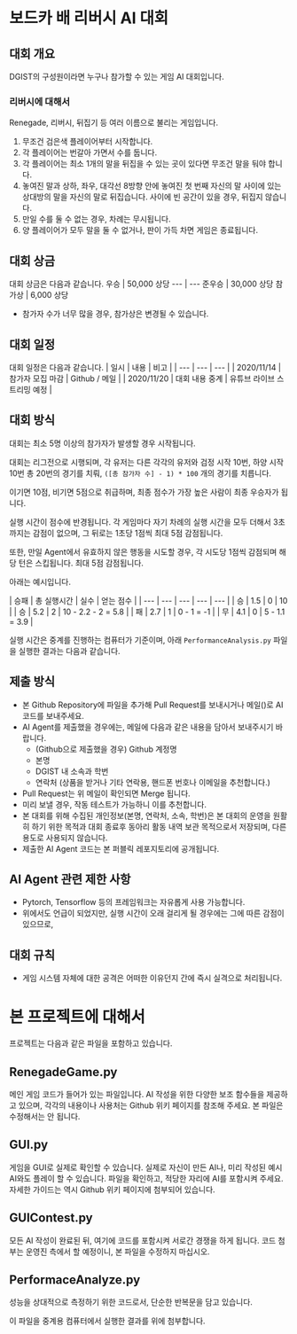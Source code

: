 # 보드카 배 리버시 AI 대회
## 대회 개요
DGIST의 구성원이라면 누구나 참가할 수 있는 게임 AI 대회입니다.

### 리버시에 대해서
Renegade, 리버시, 뒤집기 등 여러 이름으로 불리는 게임입니다.

1. 무조건 검은색 플레이어부터 시작합니다.
2. 각 플레이어는 번갈아 가면서 수를 둡니다.
3. 각 플레이어는 최소 1개의 말을 뒤집을 수 있는 곳이 있다면 무조건 말을 둬야 합니다.
4. 놓여진 말과 상하, 좌우, 대각선 8방향 안에 놓여진 첫 번째 자신의 말 사이에 있는 상대방의 말을 자신의 말로 뒤집습니다. 사이에 빈 공간이 있을 경우, 뒤집지 않습니다.
5. 만일 수를 둘 수 없는 경우, 차례는 무시됩니다.
6. 양 플레이어가 모두 말을 둘 수 없거나, 판이 가득 차면 게임은 종료됩니다.


## 대회 상금
대회 상금은 다음과 같습니다.
우승 | 50,000 상당
--- | ---
준우승 | 30,000 상당
참가상 | 6,000 상당
* 참가자 수가 너무 많을 경우, 참가상은 변경될 수 있습니다.

## 대회 일정
대회 일정은 다음과 같습니다.
| 일시 | 내용 | 비고 |
| --- | --- | --- |
| 2020/11/14 | 참가자 모집 마감 | Github / 메일 |
| 2020/11/20 | 대회 내용 중계 | 유튜브 라이브 스트리밍 예정 |

## 대회 방식
대회는 최소 5명 이상의 참가자가 발생할 경우 시작됩니다.

대회는 리그전으로 시행되며, 각 유저는 다른 각각의 유저와 검정 시작 10번, 하양 시작 10번 총 20번의 경기를 치뤄, `([총 참가자 수] - 1) * 100` 개의 경기를 치릅니다.

이기면 10점, 비기면 5점으로 취급하며, 최종 점수가 가장 높은 사람이 최종 우승자가 됩니다.

실행 시간이 점수에 반경됩니다. 각 게임마다 자기 차례의 실행 시간을 모두 더해서 3초까지는 감점이 없으며, 그 뒤로는 1초당 1점씩 최대 5점 감점됩니다.

또한, 만일 Agent에서 유효하지 않은 행동을 시도할 경우, 각 시도당 1점씩 감점되며 해당 턴은 스킵됩니다. 최대 5점 감점됩니다.

아래는 예시입니다.

| 승패 | 총 실행시간 | 실수 | 얻는 점수 |
| --- | --- | --- | --- | --- |
| 승 | 1.5 | 0 | 10 |
| 승 | 5.2 | 2 | 10 - 2.2 - 2 = 5.8 |
| 패 | 2.7 | 1 | 0 - 1 = -1 |
| 무 | 4.1 | 0 | 5 - 1.1 = 3.9 |

실행 시간은 중계를 진행하는 컴퓨터가 기준이며, 아래 `PerformanceAnalysis.py` 파일을 실행한 결과는 다음과 같습니다.

## 제출 방식
* 본 Github Repository에 파일을 추가해 Pull Request를 보내시거나 메일()로 AI 코드를 보내주세요. 
* AI Agent를 제출했을 경우에는, 메일에 다음과 같은 내용을 담아서 보내주시기 바랍니다.
  * (Github으로 제출했을 경우) Github 계정명
  * 본명
  * DGIST 내 소속과 학번
  * 연락처 (상품을 받거나 기타 연락용, 핸드폰 번호나 이메일을 추천합니다.)
* Pull Request는 위 메일이 확인되면 Merge 됩니다.
* 미리 보낼 경우, 작동 테스트가 가능하니 이를 추천합니다.
* 본 대회를 위해 수집된 개인정보(본명, 연락처, 소속, 학번)은 본 대회의 운영을 원활히 하기 위한 목적과 대회 종료후 동아리 활동 내역 보관 목적으로서 저장되며, 다른 용도로 사용되지 않습니다.
* 제출한 AI Agent 코드는 본 퍼블릭 레포지토리에 공개됩니다.

## AI Agent 관련 제한 사항
* Pytorch, Tensorflow 등의 프레임워크는 자유롭게 사용 가능합니다.
* 위에서도 언급이 되었지만, 실행 시간이 오래 걸리게 될 경우에는 그에 따른 감점이 있으므로, 

## 대회 규칙
* 게임 시스템 자체에 대한 공격은 어떠한 이유던지 간에 즉시 실격으로 처리됩니다.

# 본 프로젝트에 대해서
프로젝트는 다음과 같은 파일을 포함하고 있습니다.

## RenegadeGame.py
메인 게임 코드가 들어가 있는 파일입니다. AI 작성을 위한 다양한 보조 함수들을 제공하고 있으며, 각각의 내용이나 사용처는 Github 위키 페이지를 참조해 주세요. 본 파일은 수정해서는 안 됩니다.

## GUI.py
게임을 GUI로 실제로 확인할 수 있습니다. 실제로 자신이 만든 AI나, 미리 작성된 예시 AI와도 플레이 할 수 있습니다. 파일을 확인하고, 적당한 자리에 AI를 포함시켜 주세요. 자세한 가이드는 역시 Github 위키 페이지에 첨부되어 있습니다.

## GUIContest.py
모든 AI 작성이 완료된 뒤, 여기에 코드를 포함시켜 서로간 경쟁을 하게 됩니다. 코드 첨부는 운영진 측에서 할 예정이니, 본 파일을 수정하지 마십시오.

## PerformaceAnalyze.py
성능을 상대적으로 측정하기 위한 코드로서, 단순한 반복문을 담고 있습니다.

이 파일을 중계용 컴퓨터에서 실행한 결과를 위에 첨부합니다.